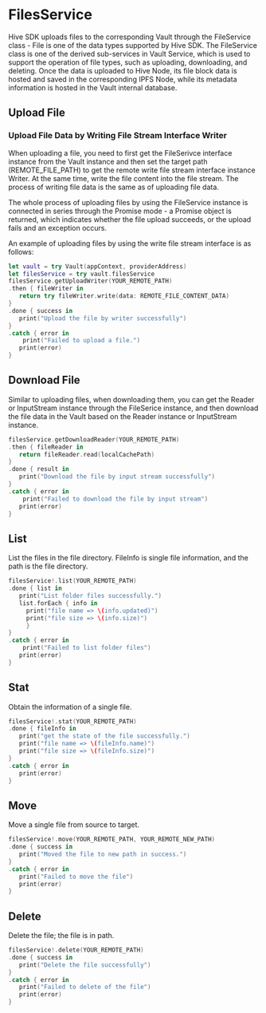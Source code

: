 # FilesService

Hive SDK uploads files to the corresponding Vault through the FileService class - File is one of the data types supported by Hive SDK. The FileService class is one of the derived sub-services in Vault Service, which is used to support the operation of file types, such as uploading, downloading, and deleting. Once the data is uploaded to Hive Node, its file block data is hosted and saved in the corresponding IPFS Node, while its metadata information is hosted in the Vault internal database.

## Upload File

### Upload File Data by Writing File Stream Interface Writer

When uploading a file, you need to first get the FileSerivce interface instance from the Vault instance and then set the target path (REMOTE\_FILE\_PATH) to get the remote write file stream interface instance Writer. At the same time, write the file content into the file stream. The process of writing file data is the same as of uploading file data.

The whole process of uploading files by using the FileService instance is connected in series through the Promise mode - a Promise object is returned, which indicates whether the file upload succeeds, or the upload fails and an exception occurs.

An example of uploading files by using the write file stream interface is as follows:

```swift
let vault = try Vault(appContext, providerAddress)
let filesService = try vault.filesService
filesService.getUploadWriter(YOUR_REMOTE_PATH)
.then { fileWriter in
   return try fileWriter.write(data: REMOTE_FILE_CONTENT_DATA)
}
.done { success in
   print("Upload the file by writer successfully")
}
.catch { error in
	print("Failed to upload a file.")
   print(error)
}
```

## Download File

Similar to uploading files, when downloading them, you can get the Reader or InputStream instance through the FileSerice instance, and then download the file data in the Vault based on the Reader instance or InputStream instance.

```swift
filesService.getDownloadReader(YOUR_REMOTE_PATH)
.then { fileReader in
   return fileReader.read(localCachePath)
}
.done { result in
   print("Download the file by input stream successfully")
}
.catch { error in
	print("Failed to download the file by input stream")
   print(error)
}
```

## List

List the files in the file directory. FileInfo is single file information, and the path is the file directory.

```swift
filesService!.list(YOUR_REMOTE_PATH)
.done { list in
   print("List folder files successfully.")
   list.forEach { info in
     print("file name => \(info.updated)")
     print("file size => \(info.size)")
     }
}
.catch { error in
	print("Failed to list folder files")
   print(error)
}
```

## Stat

Obtain the information of a single file.

```swift
filesService!.stat(YOUR_REMOTE_PATH)
.done { fileInfo in
   print("get the state of the file successfully.")
   print("file name => \(fileInfo.name)")
   print("file size => \(fileInfo.size)")
}
.catch { error in
   print(error)
}
```

## Move

Move a single file from source to target.

```swift
filesService!.move(YOUR_REMOTE_PATH, YOUR_REMOTE_NEW_PATH)
.done { success in
   print("Moved the file to new path in success.")
}
.catch { error in
   print("Failed to move the file")
   print(error)
}
```

## Delete

Delete the file; the file is in path.

```swift
filesService!.delete(YOUR_REMOTE_PATH)
.done { success in
   print("Delete the file successfully")
}
.catch { error in
   print("Failed to delete of the file")
   print(error)
}
```
